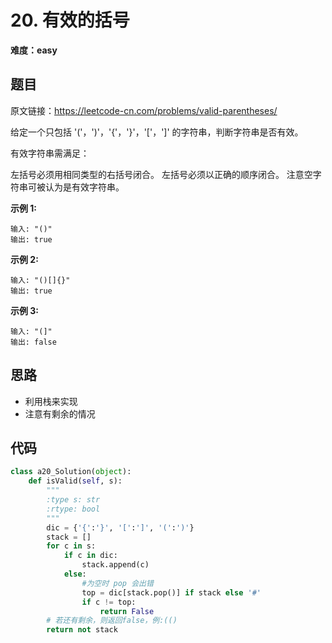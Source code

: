 # 20. 有效的括号
**难度：easy**
## 题目
原文链接：https://leetcode-cn.com/problems/valid-parentheses/

给定一个只包括 '('，')'，'{'，'}'，'['，']' 的字符串，判断字符串是否有效。

有效字符串需满足：

左括号必须用相同类型的右括号闭合。
左括号必须以正确的顺序闭合。
注意空字符串可被认为是有效字符串。

**示例 1:**
```
输入: "()"
输出: true
```
**示例 2:**
```
输入: "()[]{}"
输出: true
```
**示例 3:**
```
输入: "(]"
输出: false
```
## 思路
* 利用栈来实现
* 注意有剩余的情况
## 代码
```python
class a20_Solution(object):
    def isValid(self, s):
        """
        :type s: str
        :rtype: bool
        """
        dic = {'{':'}', '[':']', '(':')'}
        stack = []
        for c in s:
            if c in dic:
                stack.append(c)
            else:
                #为空时 pop 会出错
                top = dic[stack.pop()] if stack else '#'
                if c != top:
                    return False
        # 若还有剩余，则返回false，例:(()
        return not stack
```
